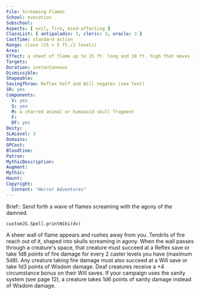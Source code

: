 ```yaml
---
File: Screaming Flames
School: evocation
Subschool: 
Aspects: [ evil, fire, mind-affecting ]
ClassList: { antipaladin: 3, cleric: 3, oracle: 3 }
CastTime: standard action
Range: close (25 + 5 ft./2 levels)
Area: 
Effect: a sheet of flame up to 15 ft. long and 10 ft. high that moves 15 ft. in a straight line.
Targets: 
Duration: instantaneous
Dismissible: 
Shapeable: 
SavingThrow: Reflex half and Will negates (see text)
SR: yes
Components:
  V: yes
  S: yes
  M: a charred animal or humanoid skull fragment
  F: 
  DF: yes
Deity: 
SLALevel: 3
Domains: 
GPCost: 
Bloodline: 
Patron: 
MythicDescription: 
Augment: 
Mythic: 
Haunt: 
Copyright:
  Content: "Horror Adventures"
---
```

Brief:: Send forth a wave of flames screaming with the agony of the damned.

```dataviewjs
customJS.Spell.printWiki(dv)
```

A sheer wall of flame appears and rushes away from you. Tendrils of fire reach out of it, shaped into skulls screaming in agony. When the wall passes through a creature's space, that creature must succeed at a Reflex save or take 1d8 points of fire damage for every 2 caster levels you have (maximum 5d8). Any creature taking fire damage must also succeed at a Will save or take 1d3 points of Wisdom damage. Deaf creatures receive a +4 circumstance bonus on their Will saves.  If your campaign uses the sanity system (see page 12), a creature takes 1d6 points of sanity damage instead of Wisdom damage.
